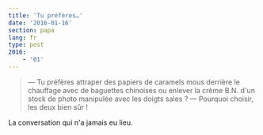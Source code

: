 ```yaml
---
title: 'Tu préfères…'
date: '2016-01-16'
section: papa
lang: fr
type: post
2016:
    - '01'
---
```


> — Tu préfères attraper des papiers de caramels mous derrière le chauffage avec de baguettes chinoises ou enlever la crème B.N. d'un stock de photo manipulée avec les doigts sales ?
> — Pourquoi choisir, les deux bien sûr !

La conversation qui n'a jamais eu lieu.
